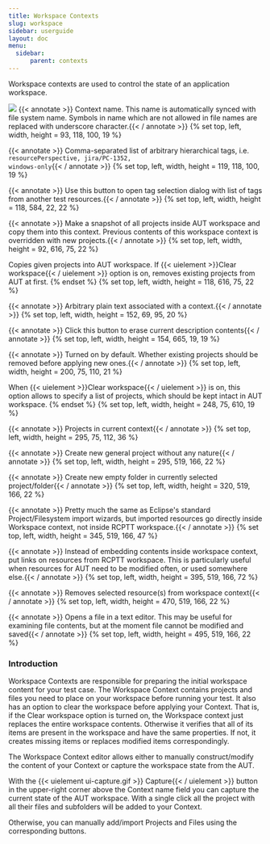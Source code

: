 ```yaml
---
title: Workspace Contexts
slug: workspace
sidebar: userguide
layout: doc
menu:
  sidebar:
      parent: contexts
---
```


Workspace contexts are used to control the state of an application workspace.

<div class="screenshot">
  <img src="{{site.url}}/shared/img/screenshot-workspace-context-editor.png"></img>
  <!-- Name -->
 {{< annotate  >}}  Context name. This name is automatically synced with file system name. Symbols in name which are not allowed in file names are replaced with underscore character.{{< / annotate >}}
  {% set top, left, width, height = 93, 118, 100, 19 %}

  <!-- Tags -->
 {{< annotate  >}}  Comma-separated list of arbitrary hierarchical tags, i.e. <code>resourcePerspective, jira/PC-1352, windows-only</code>{{< / annotate >}}
  {% set top, left, width, height = 119, 118, 100, 19 %}

  <!-- Add Tags -->
 {{< annotate  >}}  Use this button to open tag selection dialog with list of tags from another test resources.{{< / annotate >}}
  {% set top, left, width, height = 118, 584, 22, 22 %}

  <!-- Capture button  -->
 {{< annotate  >}}  Make a snapshot of all projects inside AUT workspace and copy them into this context. Previous contents of this workspace context is overridden with new projects.{{< / annotate >}}
  {% set top, left, width, height = 92, 616, 75, 22 %}

  <!-- Apply button  -->
  Copies given projects into AUT workspace. If {{< uielement >}}Clear workspace{{< / uielement >}} option is on, removes existing projects from AUT at first.
  {% endset %}
  {% set top, left, width, height = 118, 616, 75, 22 %}

  <!-- Description -->
 {{< annotate  >}}  Arbitrary plain text associated with a context.{{< / annotate >}}
  {% set top, left, width, height = 152, 69, 95, 20 %}

  <!-- Clear Description -->
 {{< annotate  >}}  Click this button to erase current description contents{{< / annotate >}}
  {% set top, left, width, height = 154, 665, 19, 19 %}

  <!-- Clear workspace -->
 {{< annotate  >}}  Turned on by default. Whether existing projects should be removed before applying new ones.{{< / annotate >}}
  {% set top, left, width, height = 200, 75, 110, 21 %}
  
  <!-- Keep projects -->
  When {{< uielement >}}Clear workspace{{< / uielement >}} is on, this option allows to specify a list of projects, which should be kept intact in AUT workspace.
  {% endset %}
  {% set top, left, width, height = 248, 75, 610, 19 %}

  <!-- Project list -->
 {{< annotate  >}}  Projects in current context{{< / annotate >}}
  {% set top, left, width, height = 295, 75, 112, 36 %}

  <!-- Create Empty Project -->
 {{< annotate  >}}  Create new general project without any nature{{< / annotate >}}
  {% set top, left, width, height = 295, 519, 166, 22 %}

  <!-- Create Empty Folder -->
 {{< annotate  >}}  Create new empty folder in currently selected project/folder{{< / annotate >}}
  {% set top, left, width, height = 320, 519, 166, 22 %}

  <!-- Import buttons -->
 {{< annotate  >}}  Pretty much the same as Eclipse's standard Project/Filesystem import wizards, but imported resources go directly inside Workspace context, not inside RCPTT workspace.{{< / annotate >}}
  {% set top, left, width, height = 345, 519, 166, 47 %}

  <!-- Linking buttons -->
 {{< annotate  >}}  Instead of embedding contents inside workspace context, put links on resources from RCPTT workspace. This is particularly useful when resources for AUT need to be modified often, or used somewhere else.{{< / annotate >}}
  {% set top, left, width, height = 395, 519, 166, 72 %}

  <!-- Remove button -->
 {{< annotate  >}}  Removes selected resource(s) from workspace context{{< / annotate >}}
  {% set top, left, width, height = 470, 519, 166, 22 %}

  <!-- Remove button -->
 {{< annotate  >}}  Opens a file in a text editor. This may be useful for examining file contents, but at the moment file cannot be modified and saved{{< / annotate >}}
  {% set top, left, width, height = 495, 519, 166, 22 %}
</div>

### Introduction

Workspace Contexts are responsible for preparing the initial workspace content for your test case. 
The Workspace Context contains projects and files you need to place on your workspace before running your test. It also has an option to clear the workspace before applying your Context. That is, if the Clear workspace option is turned on, the Workspace context just replaces the entire workspace contents. 
Otherwise it verifies that all of its items are present in the workspace and have the same properties. If not, it creates missing items or replaces modified items correspondingly.

The Workspace Context editor allows either to manually construct/modify the content of your Context or capture the workspace state from the AUT.

With the {{< uielement ui-capture.gif >}} Capture{{< / uielement >}} button in the upper-right corner above the Context name field you can capture the current state of the AUT workspace. With a single click all the project with all their files and subfolders will be added to your Context.

Otherwise, you can manually add/import Projects and Files using the corresponding buttons. 

